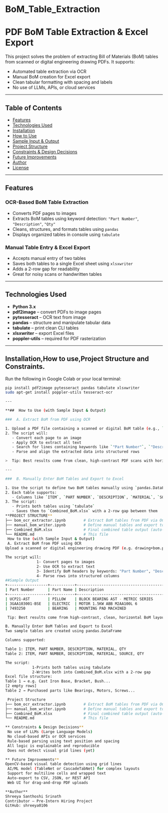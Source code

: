 # BoM_Table_Extraction
#  PDF BoM Table Extraction & Excel Export

This project solves the problem of extracting Bill of Materials (BoM) tables from scanned or digital engineering drawing PDFs. It supports:

-  Automated table extraction via OCR
-  Manual BoM creation for Excel export
-  Clean tabular formatting with spacing and labels
-  No use of LLMs, APIs, or cloud services

---

##  Table of Contents

- [ Features](#-features)
- [ Technologies Used](#-technologies-used)
- [ Installation](#-installation)
- [ How to Use](#-how-to-use)
- [ Sample Input & Output](#-sample-input--output)
- [ Project Structure](#-project-structure)
- [ Constraints & Design Decisions](#-constraints--design-decisions)
- [ Future Improvements](#-future-improvements)
- [ Author](#-author)
- [ License](#-license)

---

##  Features

###  OCR-Based BoM Table Extraction
- Converts PDF pages to images
- Extracts BoM tables using keyword detection: `"Part Number"`, `"Description"`, `"Qty"`
- Cleans, structures, and formats tables using `pandas`
- Displays organized tables in console using `tabulate`

###  Manual Table Entry & Excel Export
- Accepts manual entry of two tables
- Saves both tables to a single Excel sheet using `xlsxwriter`
- Adds a 2-row gap for readability
- Great for noisy scans or handwritten tables

---

##  Technologies Used

- **Python 3.x**
- **pdf2image** – convert PDFs to image pages
- **pytesseract** – OCR text from image
- **pandas** – structure and manipulate tabular data
- **tabulate** – print clean CLI tables
- **xlsxwriter** – export Excel files
- **poppler-utils** – required for PDF rasterization

---

##  Installation,How to use,Project Structure and Constraints.

Run the following in Google Colab or your local terminal:

```bash
pip install pdf2image pytesseract pandas tabulate xlsxwriter
sudo apt-get install poppler-utils tesseract-ocr

---

**##  How to Use (with Sample Input & Output)

###  A. Extract BoM from PDF using OCR

1. Upload a PDF file containing a scanned or digital BoM table (e.g., `drawing+bom.pdf`)
2. The script will:
   - Convert each page to an image
   - Apply OCR to extract all text
   - Search for lines containing keywords like `"Part Number"`, `"Description"`, `"Qty"`
   - Parse and align the extracted data into structured rows

>  Tip: Best results come from clean, high-contrast PDF scans with horizontal BoM tables.

---

###  B. Manually Enter BoM Tables and Export to Excel

1. Use the script to define two BoM tables manually using `pandas.DataFrame`
2. Each table supports:
   - Columns like `ITEM`, `PART NUMBER`, `DESCRIPTION`, `MATERIAL`, `SOURCE`, `QTY`
3. The script:
   - Prints both tables using `tabulate`
   - Saves them to `Combined_BoM.xlsx` with a 2-row gap between them
**PROJECT STRUCTURE**
├── bom_ocr_extractor.ipynb        # Extract BoM tables from PDF via OCR
├── manual_bom_writer.ipynb        # Define manual tables and export to Excel
├── Combined_BoM.xlsx              # Final combined table output (auto-generated)
└── README.md                      # This file
 How to Use (with Sample Input & Output)
 A. Extract BoM from PDF using OCR
Upload a scanned or digital engineering drawing PDF (e.g. drawing+bom.pdf)

The script will:
              1- Convert pages to images
              2- Use OCR to extract text
              3- Identify BoM headers by keywords: "Part Number", "Description", "Qty"
              4- Parse rows into structured columns
##Sample Output
+------------------+-----------+------------------------------------------+----------+
| Part Number      | Part Name | Description                              | Quantity |
+------------------+-----------+------------------------------------------+----------+
| UCP21-AST        | PILLOW    | BLOCK BEARING AST - METRIC SERIES        | 1        |
| 3GAA103001-BSE   | ELECTRIC  | MOTOR 1.5KW ABB M2AA100L 6               | 1        |
| 7493250          | BEARING   | MOUNTING PAD MACHINED                    | 1        |

 Tip: Best results come from high-contrast, clean, horizontal BoM layouts.

B. Manually Enter BoM Tables and Export to Excel
Two sample tables are created using pandas.DataFrame

Columns supported:

Table 1: ITEM, PART NUMBER, DESCRIPTION, MATERIAL, QTY
Table 2: ITEM, PART NUMBER, DESCRIPTION, MATERIAL, SOURCE, QTY

The script:
            1-Prints both tables using tabulate
            2-Writes both into Combined_BoM.xlsx with a 2-row gap
Excel file structure:
Table 1 → e.g. Cast Iron Base, Bracket, Bush...
[2 empty rows]
Table 2 → Purchased parts like Bearings, Motors, Screws...

 Project Structure
├── bom_ocr_extractor.ipynb        # Extract BoM tables from PDF via OCR
├── manual_bom_writer.ipynb        # Define manual tables and export to Excel
├── Combined_BoM.xlsx              # Final combined table output (auto-generated)
└── README.md                      # This file

** Constraints & Design Decisions**
 No use of LLMs (Large Language Models)
 No cloud-based APIs or OCR services
 Rule-based parsing using text position and spacing
 All logic is explainable and reproducible
 Does not detect visual grid lines (yet)

** Future Improvements**
OpenCV-based visual table detection using grid lines
 AI/ML model (TableNet or CascadeTabNet) for complex layouts
 Support for multiline cells and wrapped text
 Auto-export to CSV, JSON, or REST API
 Web UI for drag-and-drop PDF uploads

**Author**
Shreeya Santhoshi Srinath
Contributor – Pre-Intern Hiring Project
GitHub: shreeya0106






